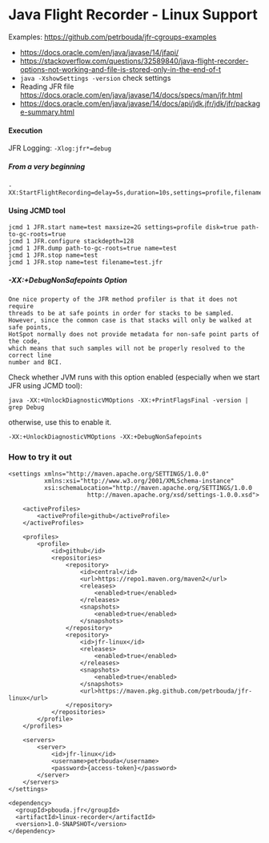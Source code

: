 # Java Flight Recorder - Linux Support

Examples: https://github.com/petrbouda/jfr-cgroups-examples

- https://docs.oracle.com/en/java/javase/14/jfapi/
- https://stackoverflow.com/questions/32589840/java-flight-recorder-options-not-working-and-file-is-stored-only-in-the-end-of-t
- `java -XshowSettings -version` check settings
- Reading JFR file https://docs.oracle.com/en/java/javase/14/docs/specs/man/jfr.html
- https://docs.oracle.com/en/java/javase/14/docs/api/jdk.jfr/jdk/jfr/package-summary.html

#### Execution

JFR Logging: `-Xlog:jfr*=debug`

##### From a very beginning 

```
-XX:StartFlightRecording=delay=5s,duration=10s,settings=profile,filename=test.jfr
```

#### Using JCMD tool

```
jcmd 1 JFR.start name=test maxsize=2G settings=profile disk=true path-to-gc-roots=true
jcmd 1 JFR.configure stackdepth=128
jcmd 1 JFR.dump path-to-gc-roots=true name=test
jcmd 1 JFR.stop name=test
jcmd 1 JFR.stop name=test filename=test.jfr
```

##### -XX:+DebugNonSafepoints Option 

```
One nice property of the JFR method profiler is that it does not require 
threads to be at safe points in order for stacks to be sampled. 
However, since the common case is that stacks will only be walked at safe points, 
HotSpot normally does not provide metadata for non-safe point parts of the code, 
which means that such samples will not be properly resolved to the correct line 
number and BCI. 
```

Check whether JVM runs with this option enabled (especially when we start JFR using JCMD tool):
```
java -XX:+UnlockDiagnosticVMOptions -XX:+PrintFlagsFinal -version | grep Debug
```
otherwise, use this to enable it.
```
-XX:+UnlockDiagnosticVMOptions -XX:+DebugNonSafepoints
```

### How to try it out

```
<settings xmlns="http://maven.apache.org/SETTINGS/1.0.0"
          xmlns:xsi="http://www.w3.org/2001/XMLSchema-instance"
          xsi:schemaLocation="http://maven.apache.org/SETTINGS/1.0.0
                      http://maven.apache.org/xsd/settings-1.0.0.xsd">

    <activeProfiles>
        <activeProfile>github</activeProfile>
    </activeProfiles>

    <profiles>
        <profile>
            <id>github</id>
            <repositories>
                <repository>
                    <id>central</id>
                    <url>https://repo1.maven.org/maven2</url>
                    <releases>
                        <enabled>true</enabled>
                    </releases>
                    <snapshots>
                        <enabled>true</enabled>
                    </snapshots>
                </repository>
                <repository>
                    <id>jfr-linux</id>
                    <releases>
                        <enabled>true</enabled>
                    </releases>
                    <snapshots>
                        <enabled>true</enabled>
                    </snapshots>
                    <url>https://maven.pkg.github.com/petrbouda/jfr-linux</url>
                </repository>
            </repositories>
        </profile>
    </profiles>

    <servers>
        <server>
            <id>jfr-linux</id>
            <username>petrbouda</username>
            <password>{access-token}</password>
        </server>
    </servers>
</settings>
```

```
<dependency>
  <groupId>pbouda.jfr</groupId>
  <artifactId>linux-recorder</artifactId>
  <version>1.0-SNAPSHOT</version>
</dependency>
```
